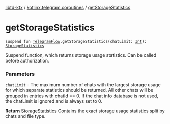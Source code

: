 [libtd-ktx](../index.md) / [kotlinx.telegram.coroutines](index.md) / [getStorageStatistics](./get-storage-statistics.md)

# getStorageStatistics

`suspend fun `[`TelegramFlow`](../kotlinx.telegram.core/-telegram-flow/index.md)`.getStorageStatistics(chatLimit: `[`Int`](https://kotlinlang.org/api/latest/jvm/stdlib/kotlin/-int/index.html)`): `[`StorageStatistics`](https://tdlibx.github.io/td/docs/org/drinkless/td/libcore/telegram/TdApi.StorageStatistics.html)

Suspend function, which returns storage usage statistics. Can be called before authorization.

### Parameters

`chatLimit` - The maximum number of chats with the largest storage usage for which separate
statistics should be returned. All other chats will be grouped in entries with chatId == 0. If the
chat info database is not used, the chatLimit is ignored and is always set to 0.

**Return**
[StorageStatistics](https://tdlibx.github.io/td/docs/org/drinkless/td/libcore/telegram/TdApi.StorageStatistics.html) Contains the exact storage usage statistics split by chats and file
type.

